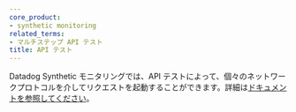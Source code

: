 ```yaml
---
core_product:
- synthetic monitoring
related_terms:
- マルチステップ API テスト
title: API テスト
---
```

Datadog Synthetic モニタリングでは、API テストによって、個々のネットワークプロトコルを介してリクエストを起動することができます。詳細は<a href="/synthetics/api_tests/">ドキュメントを参照してください</a>。